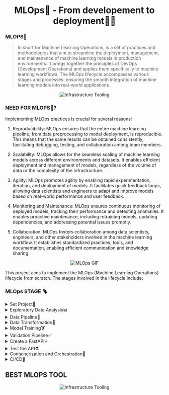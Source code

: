 <h1 align="center">MLOps🚀 - From developement to deployment🧪💥</h1>

### MLOPS🎢
> In short for Machine Learning Operations, is a set of practices and methodologies that aim to streamline the deployment, management, and maintenance of machine learning models in production environments. It brings together the principles of DevOps (Development Operations) and applies them specifically to machine learning workflows. The MLOps lifecycle encompasses various stages and processes, ensuring the smooth integration of machine learning models into real-world applications.

<div align="center">
  <img src="https://github.com/karan842/mlops-best-practices/blob/master/img/mlops-best-practices.png" alt="Infrastructure Tooling" />
</div>

### NEED FOR MLOPS🔮?

Implementing MLOps practices is crucial for several reasons:

1. Reproducibility: MLOps ensures that the entire machine learning pipeline, from data preprocessing to model deployment, is reproducible. This means that the same results can be obtained consistently, facilitating debugging, testing, and collaboration among team members.

2. Scalability: MLOps allows for the seamless scaling of machine learning models across different environments and datasets. It enables efficient deployment and management of models, regardless of the volume of data or the complexity of the infrastructure.

3. Agility: MLOps promotes agility by enabling rapid experimentation, iteration, and deployment of models. It facilitates quick feedback loops, allowing data scientists and engineers to adapt and improve models based on real-world performance and user feedback.

4. Monitoring and Maintenance: 
MLOps ensures continuous monitoring of deployed models, tracking their performance and detecting anomalies. It enables proactive maintenance, including retraining models, updating dependencies, and addressing potential issues promptly.

5. Collaboration: MLOps fosters collaboration among data scientists, engineers, and other stakeholders involved in the machine learning workflow. It establishes standardized practices, tools, and documentation, enabling efficient communication and knowledge sharing.


<div align="center">
  <img src="https://assets-global.website-files.com/5e9aa66fd3886aa2b4ec01ca/630341e16bdfc87f7cd23ee0_ezgif.com-gif-maker%20(1).gif" alt="MLOps GIF" />
</div>

   
This project aims to implement the MLOps (Machine Learning Operations) lifecycle from scratch. The stages involved in the lifecycle include:


### MLOps STAGE 🪜
<details>
<summary>Set Project🐣</summary>

Set up your project environment and version control system for MLOps.

1. Create a Python virtual environment to manage dependencies.
2. Initialize Git and set up your GitHub repository for version control.
3. Install DVC (Data Version Control) for efficient data versioning and storage.
4. Install project dependencies using `requirements.txt`.
5. Write utility scripts for logs, exception handling, and common utilities.

</details>

<details>
<summary>Exploratory Data Analysis📊</summary>

Perform EDA on your data to gain insights and understand statistical properties.

1. Explore the data to understand its distribution and characteristics.
2. Plot charts and graphs to visualize data patterns and relationships.
3. Identify and handle outliers and missing data points.

</details>

<details>
<summary>Data Pipeline🚧</summary>

Create a data ingestion pipeline for data preparation and versioning.

1. Write a data ingestion pipeline to split data into train and test sets.
2. Store the processed data as artifacts for reproducibility.
3. Implement data versioning using DVC for maintaining data integrity.
4. Use the Faker library to generate synthetic data with noise for testing purposes.

</details>

<details>
<summary>Data Transformation🦾</summary>

Perform data transformation tasks to ensure data quality and consistency.

1. Write a script for data transformation, including imputation and outlier detection.
2. Handle class imbalances in the dataset.
3. Implement One-Hot-Encoding and scaling for features.

</details>

<details>
<summary>Model Training🏋️</summary>

Train and tune multiple classification models and track experiments.

1. Train and tune various classification models on the data.
2. Use MLflow for experimentation and tracking model metrics.
3. Log results in the form of JSON to track model performance.

</details>

<details>
<summary>Validation Pipeline✅</summary>

Create a Pydantic pipeline for data preprocessing and validation.

1. Define a Pydantic data model to enforce data validation and types.
2. Implement a pipeline for data preprocessing and validation.
3. Verify the range of values and data types for data integrity.

</details>

<details>
<summary>Create a FastAPI⚡</summary>

Build a FastAPI to make predictions using your trained models.

1. Develop a FastAPI application to serve predictions.
2. Integrate the trained models with the FastAPI endpoint.
3. Provide API documentation using Swagger UI.

</details>

<details>
<summary>Test the API⚗️</summary>

Conduct thorough testing of your FastAPI application.

1. Use Pytest to test different components of the API.
2. Test data types and handle missing input scenarios.
3. Ensure the API responds correctly to various inputs.

</details>

<details>
<summary>Containerization and Orchestration🚢</summary>

Prepare your application for deployment using containers and orchestration.

1. Build a Docker image for your FastAPI application.
2. Push the Docker image to Azure Container Registry (ACR).
3. Test the application locally using Minikube.
4. Deploy the Docker image from ACR to Azure Kubernetes Service (AKS) for production.

</details>

<details>
<summary>CI/CD🔁</summary>

Set up a Continuous Integration and Continuous Deployment pipeline for your application.

1. Configure CI/CD pipeline for automated build and testing.
2. Deploy the application on Azure using CI/CD pipelines.

</details>


## BEST MLOPS TOOL
<div align="center">
  <img src="https://fullstackdeeplearning.com/spring2021/lecture-6-notes-media/Infra-Tooling3.png" alt="Infrastructure Tooling" />
</div>

